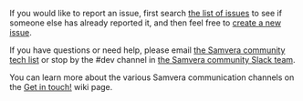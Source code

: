 If you would like to report an issue, first search [the list of issues](https://github.com/samvera-labs/github-cli-utility/issues/) to see if someone else has already reported it, and then feel free to [create a new issue](https://github.com/samvera-labs/github-cli-utility/issues/new).

If you have questions or need help, please email [the Samvera community tech list](https://groups.google.com/forum/#!forum/samvera-tech) or stop by the #dev channel in [the Samvera community Slack team](https://wiki.duraspace.org/pages/viewpage.action?pageId=87460391#Getintouch!-Slack).

You can learn more about the various Samvera communication channels on the [Get in touch!](https://wiki.duraspace.org/pages/viewpage.action?pageId=87460391) wiki page.
